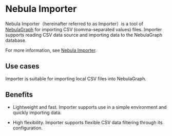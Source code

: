 # Nebula Importer

Nebula Importer（hereinafter referred to as Importer）is a tool of [NebulaGraph](https://github.com/vesoft-inc/nebula) for importing CSV (comma-separated values) files. Importer supports reading CSV data source and importing data to the NebulaGraph database.

For more information, see [Nebula Importer](https://github.com/vesoft-inc/nebula-importer/blob/release-v2.0.0-ga/README.md).

## Use cases

Importer is suitable for importing local CSV files into NebulaGraph.

## Benefits

* Lightweight and fast. Importer supports use in a simple environment and quickly importing data.

* High flexibility. Importer supports flexible CSV data filtering through its configuration.
